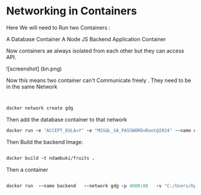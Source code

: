 # Networking in Containers


Here We will need to Run two Containers :

A Database Container
A Node JS Backend Application Container


Now containers ae always isolated from each other but they can access API.


![screenshot] (bn.png)


Now this means two container can't Communicate freely . They need to be in the same  Network


```ruby


docker network create gdg

```

Then add the database container  to that network

```ruby
docker run -e "ACCEPT_EULA=Y" -e "MSSQL_SA_PASSWORD=Root@2024" --name db -v gdg:/var/opt/mssql   --network gdg -p 1433:1433 -d mcr.microsoft.com/mssql/server:2022-latest
```

Then Build the backend Image:


``` ruby

docker build -t ndambuki/fruits .
```

Then a container

```ruby

docker run  --name backend   --network gdg -p 4000:80   -v "C:/Users/hp/Desktop/GDG/3. Networks/backend:/app" -v app/node_modules ndambuki/fruits

```


